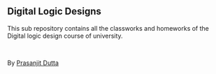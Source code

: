 ## Digital Logic Designs

This sub repository contains all the classworks and homeworks of the Digital logic design course of university.

<br>

 By [Prasanjit Dutta](https://github.com/prasanjit101)